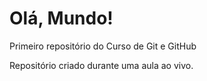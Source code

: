 # Olá, Mundo!
 Primeiro repositório do Curso de Git e GitHub

Repositório criado durante uma aula ao vivo.